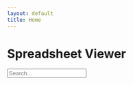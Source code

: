 ```yaml
---
layout: default
title: Home
---
```


# Spreadsheet Viewer

<style>
  #table-container table {
    table-layout: fixed;
    width: 100%;
  }
  td {
    white-space: nowrap;
    overflow: hidden;
    text-overflow: ellipsis;
    max-width: 300px;
  }
  td.sortedHashes {
    white-space: nowrap;        /* Don't wrap text */
    overflow: hidden;           /* Hide text that overflows */
    text-overflow: ellipsis;    /* Add ... when clipped (optional) */
    max-width: 300px;           /* Limit the width so it can overflow */
    position: relative;
  }
  .copyButton {
    margin-left: 5px;
    cursor: pointer;
    font-size: 0.9em;
    background: none;
    border: none;
  }
</style>

<script src="https://cdnjs.cloudflare.com/ajax/libs/PapaParse/5.4.1/papaparse.min.js"></script>
<script src="/mlst-hash-template-example/assets/js/spreadsheet.js"></script>

<input type="text" id="searchInput" placeholder="Search..." />

<div id="table-container"></div>
